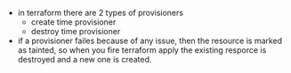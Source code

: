 - in terraform there are 2 types of provisioners
    - create time provisioner
    - destroy time provisioner
- if a provisioner failes because of any issue, then the resource is marked as tainted, so when you fire terraform apply the existing resporce is destroyed and a new one is created.